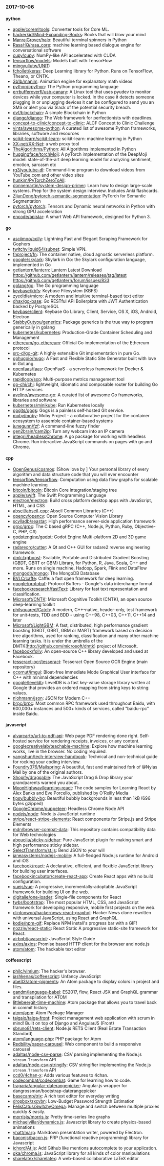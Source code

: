### 2017-10-06

#### python
* [apple/coremltools](https://github.com/apple/coremltools): Converter tools for Core ML.
* [hackerkid/Mind-Expanding-Books](https://github.com/hackerkid/Mind-Expanding-Books):  Books that will blow your mind
* [ManrajGrover/halo](https://github.com/ManrajGrover/halo): Beautiful terminal spinners in Python
* [RasaHQ/rasa_core](https://github.com/RasaHQ/rasa_core): machine learning based dialogue engine for conversational software
* [cupy/cupy](https://github.com/cupy/cupy): NumPy-like API accelerated with CUDA
* [tensorflow/models](https://github.com/tensorflow/models): Models built with TensorFlow
* [mingyuliutw/UNIT](https://github.com/mingyuliutw/UNIT): 
* [fchollet/keras](https://github.com/fchollet/keras): Deep Learning library for Python. Runs on TensorFlow, Theano, or CNTK.
* [3b1b/manim](https://github.com/3b1b/manim): Animation engine for explanatory math videos
* [python/cpython](https://github.com/python/cpython): The Python programming language
* [errbufferoverfl/usb-canary](https://github.com/errbufferoverfl/usb-canary): A Linux tool that uses pyudev to monitor devices while your computer is locked. In the case it detects someone plugging in or unplugging devices it can be configured to send you an SMS or alert you via Slack of the potential security breach.
* [dvf/blockchain](https://github.com/dvf/blockchain): A simple Blockchain in Python
* [django/django](https://github.com/django/django): The Web framework for perfectionists with deadlines.
* [concept-to-clinic/concept-to-clinic](https://github.com/concept-to-clinic/concept-to-clinic): ALCF Concept to Clinic Challenge
* [vinta/awesome-python](https://github.com/vinta/awesome-python): A curated list of awesome Python frameworks, libraries, software and resources
* [scikit-learn/scikit-learn](https://github.com/scikit-learn/scikit-learn): scikit-learn: machine learning in Python
* [XX-net/XX-Net](https://github.com/XX-net/XX-Net): a web proxy tool
* [TheAlgorithms/Python](https://github.com/TheAlgorithms/Python): All Algorithms implemented in Python
* [huggingface/torchMoji](https://github.com/huggingface/torchMoji): A pyTorch implementation of the DeepMoji model: state-of-the-art deep learning model for analyzing sentiment, emotion, sarcasm etc
* [rg3/youtube-dl](https://github.com/rg3/youtube-dl): Command-line program to download videos from YouTube.com and other video sites
* [hunkim/PyTorchZeroToAll](https://github.com/hunkim/PyTorchZeroToAll): 
* [donnemartin/system-design-primer](https://github.com/donnemartin/system-design-primer): Learn how to design large-scale systems. Prep for the system design interview. Includes Anki flashcards.
* [ZijunDeng/pytorch-semantic-segmentation](https://github.com/ZijunDeng/pytorch-semantic-segmentation): PyTorch for Semantic Segmentation
* [pytorch/pytorch](https://github.com/pytorch/pytorch): Tensors and Dynamic neural networks in Python with strong GPU acceleration
* [encode/apistar](https://github.com/encode/apistar): A smart Web API framework, designed for Python 3. 

#### go
* [asciimoo/colly](https://github.com/asciimoo/colly): Lightning Fast and Elegant Scraping Framework for Gophers
* [twitchyliquid64/subnet](https://github.com/twitchyliquid64/subnet): Simple VPN.
* [fnproject/fn](https://github.com/fnproject/fn): The container native, cloud agnostic serverless platform.
* [google/skylark](https://github.com/google/skylark): Skylark in Go: the Skylark configuration language, implemented in Go
* [getlantern/lantern](https://github.com/getlantern/lantern): Lantern Latest Download https://github.com/getlantern/lantern/releases/tag/latest  https://github.com/getlantern/forum/issues/833 
* [golang/go](https://github.com/golang/go): The Go programming language
* [keybase/kbfs](https://github.com/keybase/kbfs): Keybase Filesystem (KBFS)
* [zyedidia/micro](https://github.com/zyedidia/micro): A modern and intuitive terminal-based text editor
* [dhax/go-base](https://github.com/dhax/go-base): Go RESTful API Boilerplate with JWT Authentication backed by PostgreSQL
* [keybase/client](https://github.com/keybase/client): Keybase Go Library, Client, Service, OS X, iOS, Android, Electron
* [StabbyCutyou/generics](https://github.com/StabbyCutyou/generics): Package generics is the true way to program generically in golang
* [kubernetes/kubernetes](https://github.com/kubernetes/kubernetes): Production-Grade Container Scheduling and Management
* [ethereum/go-ethereum](https://github.com/ethereum/go-ethereum): Official Go implementation of the Ethereum protocol
* [src-d/go-git](https://github.com/src-d/go-git): A highly extensible Git implementation in pure Go.
* [gohugoio/hugo](https://github.com/gohugoio/hugo): A Fast and Flexible Static Site Generator built with love in GoLang.
* [openfaas/faas](https://github.com/openfaas/faas): OpenFaaS - a serverless framework for Docker & Kubernetes
* [rapidloop/sop](https://github.com/rapidloop/sop): Multi-purpose metrics management tool
* [go-chi/chi](https://github.com/go-chi/chi): lightweight, idiomatic and composable router for building Go HTTP services
* [avelino/awesome-go](https://github.com/avelino/awesome-go): A curated list of awesome Go frameworks, libraries and software
* [kubernetes/minikube](https://github.com/kubernetes/minikube): Run Kubernetes locally
* [gogits/gogs](https://github.com/gogits/gogs): Gogs is a painless self-hosted Git service.
* [moby/moby](https://github.com/moby/moby): Moby Project - a collaborative project for the container ecosystem to assemble container-based systems
* [junegunn/fzf](https://github.com/junegunn/fzf):  A command-line fuzzy finder
* [gen2brain/cam2ip](https://github.com/gen2brain/cam2ip): Turn any webcam into an IP camera
* [integrii/headlessChrome](https://github.com/integrii/headlessChrome): A go package for working with headless Chrome. Run interactive JavaScript commands on pages with go and Chrome.

#### cpp
* [OpenGenus/cosmos](https://github.com/OpenGenus/cosmos): [Show  love by ] Your personal library of every algorithm and data structure code that you will ever encounter
* [tensorflow/tensorflow](https://github.com/tensorflow/tensorflow): Computation using data flow graphs for scalable machine learning
* [bitcoin/bitcoin](https://github.com/bitcoin/bitcoin): Bitcoin Core integration/staging tree
* [apple/swift](https://github.com/apple/swift): The Swift Programming Language
* [electron/electron](https://github.com/electron/electron): Build cross platform desktop apps with JavaScript, HTML, and CSS
* [abseil/abseil-cpp](https://github.com/abseil/abseil-cpp): Abseil Common Libraries (C++)
* [opencv/opencv](https://github.com/opencv/opencv): Open Source Computer Vision Library
* [scylladb/seastar](https://github.com/scylladb/seastar): High performance server-side application framework
* [grpc/grpc](https://github.com/grpc/grpc): The C based gRPC (C++, Node.js, Python, Ruby, Objective-C, PHP, C#)
* [godotengine/godot](https://github.com/godotengine/godot): Godot Engine  Multi-platform 2D and 3D game engine
* [radareorg/cutter](https://github.com/radareorg/cutter): A Qt and C++ GUI for radare2 reverse engineering framework
* [dmlc/xgboost](https://github.com/dmlc/xgboost): Scalable, Portable and Distributed Gradient Boosting (GBDT, GBRT or GBM) Library, for Python, R, Java, Scala, C++ and more. Runs on single machine, Hadoop, Spark, Flink and DataFlow
* [mongodb/mongo](https://github.com/mongodb/mongo): The MongoDB Database
* [BVLC/caffe](https://github.com/BVLC/caffe): Caffe: a fast open framework for deep learning.
* [google/protobuf](https://github.com/google/protobuf): Protocol Buffers - Google's data interchange format
* [facebookresearch/fastText](https://github.com/facebookresearch/fastText): Library for fast text representation and classification.
* [Microsoft/CNTK](https://github.com/Microsoft/CNTK): Microsoft Cognitive Toolkit (CNTK), an open source deep-learning toolkit
* [philsquared/Catch](https://github.com/philsquared/Catch): A modern, C++-native, header-only, test framework for unit-tests, TDD and BDD - using C++98, C++03, C++11, C++14 and later
* [Microsoft/LightGBM](https://github.com/Microsoft/LightGBM): A fast, distributed, high performance gradient boosting (GBDT, GBRT, GBM or MART) framework based on decision tree algorithms, used for ranking, classification and many other machine learning tasks. It is under the umbrella of the DMTK(http://github.com/microsoft/dmtk) project of Microsoft.
* [facebook/folly](https://github.com/facebook/folly): An open-source C++ library developed and used at Facebook.
* [tesseract-ocr/tesseract](https://github.com/tesseract-ocr/tesseract): Tesseract Open Source OCR Engine (main repository)
* [ocornut/imgui](https://github.com/ocornut/imgui): Bloat-free Immediate Mode Graphical User interface for C++ with minimal dependencies
* [google/leveldb](https://github.com/google/leveldb): LevelDB is a fast key-value storage library written at Google that provides an ordered mapping from string keys to string values.
* [nlohmann/json](https://github.com/nlohmann/json): JSON for Modern C++
* [brpc/brpc](https://github.com/brpc/brpc): Most common RPC framework used throughout Baidu, with 600,000+ instances and 500+ kinds of services, called "baidu-rpc" inside Baidu.

#### javascript
* [alvarcarto/url-to-pdf-api](https://github.com/alvarcarto/url-to-pdf-api): Web page PDF rendering done right. Self-hosted service for rendering receipts, invoices, or any content.
* [googlecreativelab/teachable-machine](https://github.com/googlecreativelab/teachable-machine): Explore how machine learning works, live in the browser. No coding required.
* [yangshun/tech-interview-handbook](https://github.com/yangshun/tech-interview-handbook):  Technical and non-technical guide for rocking your coding interview.
* [Foundry376/Mailspring](https://github.com/Foundry376/Mailspring):  A beautiful, fast and maintained fork of @Nylas Mail by one of the original authors.
* [Shopify/draggable](https://github.com/Shopify/draggable): The JavaScript Drag & Drop library your grandparents warned you about.
* [MoonHighway/learning-react](https://github.com/MoonHighway/learning-react): The code samples for Learning React by Alex Banks and Eve Porcello, published by O'Reilly Media
* [tipsy/bubbly-bg](https://github.com/tipsy/bubbly-bg): Beautiful bubbly backgrounds in less than 1kB (696 bytes gzipped)
* [GoogleChrome/puppeteer](https://github.com/GoogleChrome/puppeteer): Headless Chrome Node API
* [nodejs/node](https://github.com/nodejs/node): Node.js JavaScript runtime 
* [stripe/react-stripe-elements](https://github.com/stripe/react-stripe-elements): React components for Stripe.js and Stripe Elements
* [mdn/browser-compat-data](https://github.com/mdn/browser-compat-data): This repository contains compatibility data for Web technologies
* [abouolia/sticky-sidebar](https://github.com/abouolia/sticky-sidebar): Pure JavaScript plugin for making smart and high performance sticky sidebar. 
* [SelectTransform/st.js](https://github.com/SelectTransform/st.js): Bend JSON to your will
* [janeasystems/nodejs-mobile](https://github.com/janeasystems/nodejs-mobile): A full-fledged Node.js runtime for Android and iOS
* [facebook/react](https://github.com/facebook/react): A declarative, efficient, and flexible JavaScript library for building user interfaces.
* [facebookincubator/create-react-app](https://github.com/facebookincubator/create-react-app): Create React apps with no build configuration.
* [vuejs/vue](https://github.com/vuejs/vue): A progressive, incrementally-adoptable JavaScript framework for building UI on the web.
* [digitalie/one-loader](https://github.com/digitalie/one-loader): Single-file components for React
* [twbs/bootstrap](https://github.com/twbs/bootstrap): The most popular HTML, CSS, and JavaScript framework for developing responsive, mobile first projects on the web.
* [clintonwoo/hackernews-react-graphql](https://github.com/clintonwoo/hackernews-react-graphql): Hacker News clone rewritten with universal JavaScript, using React and GraphQL.
* [kodie/npm-gif](https://github.com/kodie/npm-gif): Replace NPM install's progress bar with a GIF!
* [nozzle/react-static](https://github.com/nozzle/react-static): React Static  A progressive static-site framework for React.
* [airbnb/javascript](https://github.com/airbnb/javascript): JavaScript Style Guide
* [axios/axios](https://github.com/axios/axios): Promise based HTTP client for the browser and node.js
* [atom/atom](https://github.com/atom/atom): The hackable text editor

#### coffeescript
* [philc/vimium](https://github.com/philc/vimium): The hacker's browser.
* [jashkenas/coffeescript](https://github.com/jashkenas/coffeescript): Unfancy JavaScript
* [abe33/atom-pigments](https://github.com/abe33/atom-pigments): An Atom package to display colors in project and files.
* [gandm/language-babel](https://github.com/gandm/language-babel): ES2017, flow, React JSX and GraphQL grammar and transpilation for ATOM
* [littlebee/git-time-machine](https://github.com/littlebee/git-time-machine): Atom package that allows you to travel back in commit history
* [atom/apm](https://github.com/atom/apm): Atom Package Manager
* [taigaio/taiga-front](https://github.com/taigaio/taiga-front): Project management web application with scrum in mind! Built on top of Django and AngularJS (Front)
* [sbruno81/rets-client](https://github.com/sbruno81/rets-client): Node.js RETS Client (Real Estate Transaction Standard)
* [atom/language-php](https://github.com/atom/language-php): PHP package for Atom
* [Redbility/paper-carousel](https://github.com/Redbility/paper-carousel): Web component to build a responsive carousel
* [adaltas/node-csv-parse](https://github.com/adaltas/node-csv-parse): CSV parsing implementing the Node.js `stream.Transform` API
* [adaltas/node-csv-stringify](https://github.com/adaltas/node-csv-stringify): CSV stringifier implementing the Node.js `stream.Transform` API
* [ccd0/4chan-x](https://github.com/ccd0/4chan-x): Adds various features to 4chan.
* [codecombat/codecombat](https://github.com/codecombat/codecombat): Game for learning how to code.
* [fragaria/angular-daterangepicker](https://github.com/fragaria/angular-daterangepicker): Angular.js wrapper for dangrossman/bootstrap-daterangepicker
* [basecamp/trix](https://github.com/basecamp/trix): A rich text editor for everyday writing
* [dropbox/zxcvbn](https://github.com/dropbox/zxcvbn): Low-Budget Password Strength Estimation
* [FelisCatus/SwitchyOmega](https://github.com/FelisCatus/SwitchyOmega): Manage and switch between multiple proxies quickly & easily.
* [morrisjs/morris.js](https://github.com/morrisjs/morris.js): Pretty time-series line graphs
* [michaelvillar/dynamics.js](https://github.com/michaelvillar/dynamics.js): Javascript library to create physics-based animations
* [yhatt/marp](https://github.com/yhatt/marp): Markdown presentation writer, powered by Electron.
* [baconjs/bacon.js](https://github.com/baconjs/bacon.js): FRP (functional reactive programming) library for Javascript
* [ichord/At.js](https://github.com/ichord/At.js): Add Github like mentions autocomplete to your application.
* [gka/chroma.js](https://github.com/gka/chroma.js): JavaScript library for all kinds of color manipulations
* [sharelatex/sharelatex](https://github.com/sharelatex/sharelatex): A web-based collaborative LaTeX editor
